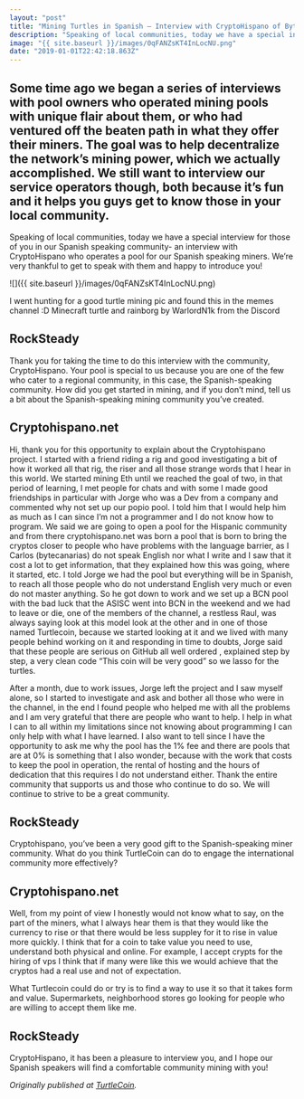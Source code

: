```yaml
---
layout: "post"
title: "Mining Turtles in Spanish — Interview with CryptoHispano of Bytecanarias"
description: "Speaking of local communities, today we have a special interview for those of you in our Spanish speaking community- an interview with CryptoHispano who operates a pool for our Spanish speaking…"
image: "{{ site.baseurl }}/images/0qFANZsKT4InLocNU.png"
date: "2019-01-01T22:42:18.863Z"
---
```


## Some time ago we began a series of interviews with pool owners who operated mining pools with unique flair about them, or who had ventured off the beaten path in what they offer their miners. The goal was to help decentralize the network’s mining power, which we actually accomplished. We still want to interview our service operators though, both because it’s fun and it helps you guys get to know those in your local community.

Speaking of local communities, today we have a special interview for those of you in our Spanish speaking community- an interview with CryptoHispano who operates a pool for our Spanish speaking miners. We’re very thankful to get to speak with them and happy to introduce you!

![]({{ site.baseurl }}/images/0qFANZsKT4InLocNU.png)

I went hunting for a good turtle mining pic and found this in the memes channel :D Minecraft turtle and rainborg by WarlordN1k from the Discord

## RockSteady

Thank you for taking the time to do this interview with the community, CryptoHispano. Your pool is special to us because you are one of the few who cater to a regional community, in this case, the Spanish-speaking community. How did you get started in mining, and if you don’t mind, tell us a bit about the Spanish-speaking mining community you’ve created.

## Cryptohispano.net

Hi, thank you for this opportunity to explain about the Cryptohispano project. I started with a friend riding a rig and good investigating a bit of how it worked all that rig, the riser and all those strange words that I hear in this world. We started mining Eth until we reached the goal of two, in that period of learning, I met people for chats and with some I made good friendships in particular with Jorge who was a Dev from a company and commented why not set up our popio pool. I told him that I would help him as much as I can since I’m not a programmer and I do not know how to program. We said we are going to open a pool for the Hispanic community and from there cryptohispano.net was born a pool that is born to bring the cryptos closer to people who have problems with the language barrier, as I Carlos (bytecanarias) do not speak English nor what I write and I saw that it cost a lot to get information, that they explained how this was going, where it started, etc. I told Jorge we had the pool but everything will be in Spanish, to reach all those people who do not understand English very much or even do not master anything. So he got down to work and we set up a BCN pool with the bad luck that the ASISC went into BCN in the weekend and we had to leave or die, one of the members of the channel, a restless Raul, was always saying look at this model look at the other and in one of those named Turtlecoin, because we started looking at it and we lived with many people behind working on it and responding in time to doubts, Jorge said that these people are serious on GitHub all well ordered , explained step by step, a very clean code “This coin will be very good” so we lasso for the turtles.

After a month, due to work issues, Jorge left the project and I saw myself alone, so I started to investigate and ask and bother all those who were in the channel, in the end I found people who helped me with all the problems and I am very grateful that there are people who want to help. I help in what I can to all within my limitations since not knowing about programming I can only help with what I have learned. I also want to tell since I have the opportunity to ask me why the pool has the 1% fee and there are pools that are at 0% is something that I also wonder, because with the work that costs to keep the pool in operation, the rental of hosting and the hours of dedication that this requires I do not understand either. Thank the entire community that supports us and those who continue to do so. We will continue to strive to be a great community.

## RockSteady

Cryptohispano, you’ve been a very good gift to the Spanish-speaking miner community. What do you think TurtleCoin can do to engage the international community more effectively?

## Cryptohispano.net

Well, from my point of view I honestly would not know what to say, on the part of the miners, what I always hear them is that they would like the currency to rise or that there would be less suppley for it to rise in value more quickly. I think that for a coin to take value you need to use, understand both physical and online. For example, I accept crypts for the hiring of vps I think that if many were like this we would achieve that the cryptos had a real use and not of expectation.

What Turtlecoin could do or try is to find a way to use it so that it takes form and value. Supermarkets, neighborhood stores go looking for people who are willing to accept them like me.

## RockSteady

CryptoHispano, it has been a pleasure to interview you, and I hope our Spanish speakers will find a comfortable community mining with you!

_Originally published at_ [_TurtleCoin_](http://blog.turtlecoin.lol/archives/mining-turtles-in-spanish-interview-with-cryptohispano-of-bytecanarias/)_._
